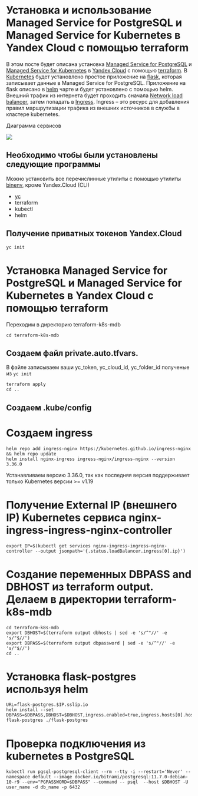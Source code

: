 # Установка и использование Managed Service for PostgreSQL и Managed Service for Kubernetes в Yandex Cloud c помощью terraform

В этом посте будет описана установка [Managed Service for PostgreSQL](https://cloud.yandex.ru/services/managed-postgresql) и [Managed Service for Kubernetes](https://cloud.yandex.ru/services/managed-kubernetes) в [Yandex Cloud](https://cloud.yandex.ru/) c помощью [terraform](https://www.terraform.io/). В [Kubernetes](https://kubernetes.io/ru/) будет установлено простое приложение на [flask](https://flask.palletsprojects.com/en/2.0.x/), которая записывает данные в Managed Service for PostgreSQL. Приложение на flask описано в [helm](https://helm.sh/) чарте и будет установлено с помощью helm. Внешний трафик из интернета будет проходить сначала [Network load balancer](https://cloud.yandex.ru/services/network-load-balancer), затем попадать в [Ingress](https://kubernetes.io/docs/concepts/services-networking/ingress/). Ingress – это ресурс для добавления правил маршрутизации трафика из внешних источников в службы в кластере kubernetes.

Диаграмма сервисов

![](https://habrastorage.org/webt/zf/l9/7r/zfl97rfszbckd9tipns_5zjfgca.png)

## Необходимо чтобы были установлены следующие программы
Можно установить все перечислинные утилиты с помощью утилиты [binenv](https://github.com/devops-works/binenv), кроме Yandex.Cloud (CLI) 
- [yc](https://cloud.yandex.ru/docs/cli/operations/install-cli)
- terraform
- kubectl
- helm

## Получение приватных токенов Yandex.Cloud
```
yc init
```

# Установка Managed Service for PostgreSQL и Managed Service for Kubernetes в Yandex Cloud c помощью terraform
Переходим в директорию terraform-k8s-mdb
```
cd terraform-k8s-mdb
```

## Создаем файл private.auto.tfvars.
В файле записываем ваши yc_token, yc_cloud_id, yc_folder_id полученые из `yc init`
```
terraform apply
cd ..
```

## Создаем .kube/config

# Создаем ingress
```
helm repo add ingress-nginx https://kubernetes.github.io/ingress-nginx && helm repo update
helm install nginx-ingress ingress-nginx/ingress-nginx --version 3.36.0  
```
Устанавливаем версию 3.36.0, так как последняя версия поддерживает только Kubernetes версии >= v1.19

# Получение External IP (внешнего IP) Kubernetes сервиса nginx-ingress-ingress-nginx-controller
```
export IP=$(kubectl get services nginx-ingress-ingress-nginx-controller --output jsonpath='{.status.loadBalancer.ingress[0].ip}')
```

# Создание переменных DBPASS and DBHOST из terraform output. Делаем в директории terraform-k8s-mdb
```
cd terraform-k8s-mdb
export DBHOST=$(terraform output dbhosts | sed -e 's/^"//' -e 's/"$//')
export DBPASS=$(terraform output dbpassword | sed -e 's/^"//' -e 's/"$//')
cd ..
```

# Установка flask-postgres используя helm
```
URL=flask-postgres.$IP.sslip.io
helm install --set DBPASS=$DBPASS,DBHOST=$DBHOST,ingress.enabled=true,ingress.hosts[0].host=$URL,ingress.hosts[0].paths[0].path=/ flask-postgres ./flask-postgres
```


# Проверка подключения из kubernetes в PostgreSQL
```
kubectl run pgsql-postgresql-client --rm --tty -i --restart='Never' --namespace default --image docker.io/bitnami/postgresql:11.7.0-debian-10-r9 --env="PGPASSWORD=$DBPASS" --command -- psql  --host $DBHOST -U user_name -d db_name -p 6432
```
